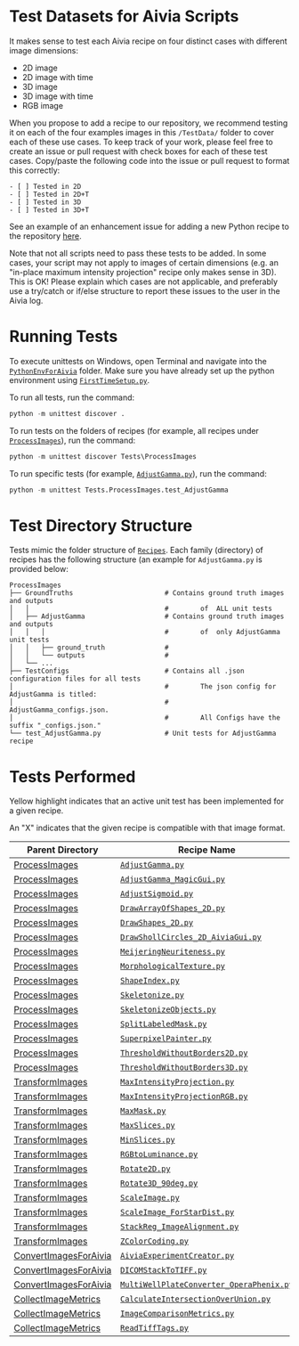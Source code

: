 # Test Datasets for Aivia Scripts

It makes sense to test each Aivia recipe on four distinct cases with different image dimensions:

* 2D image
* 2D image with time
* 3D image
* 3D image with time
* RGB image

When you propose to add a recipe to our repository, we recommend testing it on each of the four examples images in this `/TestData/` folder to cover each of these use cases. To keep track of your work, please feel free to create an issue or pull request with check boxes for each of these test cases. Copy/paste the following code into the issue or pull request to format this correctly:

```
- [ ] Tested in 2D
- [ ] Tested in 2D+T
- [ ] Tested in 3D
- [ ] Tested in 3D+T
```

See an example of an enhancement issue for adding a new Python recipe to the repository [here](https://github.com/AiviaCommunity/PythonForAivia/issues/3).

Note that not all scripts need to pass these tests to be added. In some cases, your script may not apply to images of certain dimensions (e.g. an "in-place maximum intensity projection" recipe only makes sense in 3D). This is OK! Please explain which cases are not applicable, and preferably use a try/catch or if/else structure to report these issues to the user in the Aivia log.

# Running Tests

To execute unittests on Windows, open Terminal and navigate into the [`PythonEnvForAivia`](./) folder. Make sure you have already set up the python environment using [`FirstTimeSetup.py`](../FirstTimeSetup.py).

To run all tests, run the command:
```python
python -m unittest discover .
```

To run tests on the folders of recipes (for example, all recipes under [`ProcessImages`](../Recipes/ProcessImages/)), run the command:
```python
python -m unittest discover Tests\ProcessImages
```

To run specific tests (for example, [`AdjustGamma.py`](../Recipes/ProcessImages/AdjustGamma.py)), run the command:
```python
python -m unittest Tests.ProcessImages.test_AdjustGamma
```

# Test Directory Structure

Tests mimic the folder structure of [`Recipes`](../Recipes/). Each family (directory) of recipes has the following structure (an example for `AdjustGamma.py` is provided below:
```
ProcessImages
├── GroundTruths                       # Contains ground truth images and outputs
│   │                                  #        of  ALL unit tests
│   ├── AdjustGamma                    # Contains ground truth images and outputs
│   │   │                              #        of  only AdjustGamma unit tests
│   │   ├── ground_truth               #
│   │   └── outputs                    #
│   └── ...
├── TestConfigs                        # Contains all .json configuration files for all tests
│                                      #        The json config for AdjustGamma is titled:
│                                      #        AdjustGamma_configs.json.
│                                      #        All Configs have the suffix "_configs.json."
└── test_AdjustGamma.py                # Unit tests for AdjustGamma recipe
```

# Tests Performed

Yellow highlight indicates that an active unit test has been implemented for a given recipe.

An "X" indicates that the given recipe is compatible with that image format.

Parent Directory | Recipe Name | 2D | 2D +T | 3D | 3D+T | RGB
-|-|-|-|-|-|-
[ProcessImages](../Recipes/ProcessImages)| [`AdjustGamma.py`](../Recipes/ProcessImages/AdjustGamma.py)|	==X==	|	==X==	|	==X==	|	==X==	|	==X==	
[ProcessImages](../Recipes/ProcessImages)| [`AdjustGamma_MagicGui.py`](../Recipes/ProcessImages/AdjustGamma_MagicGui.py)|	==X==	|	==X==	|	==X==	|	==X==	|	==X==	
[ProcessImages](../Recipes/ProcessImages)| [`AdjustSigmoid.py`](../Recipes/ProcessImages/AdjustSigmoid.py)|	==X==	|	==X==	|	==X==	|	==X==	|	==X==	
[ProcessImages](../Recipes/ProcessImages)| [`DrawArrayOfShapes_2D.py`](../Recipes/ProcessImages/DrawArrayOfShapes_2D.py)|	==X==	|	==X==	|		|		|		
[ProcessImages](../Recipes/ProcessImages)| [`DrawShapes_2D.py`](../Recipes/ProcessImages/DrawShapes_2D.py)|	==X==	|	==X==	|		|		|		
[ProcessImages](../Recipes/ProcessImages)| [`DrawShollCircles_2D_AiviaGui.py`](../Recipes/ProcessImages/DrawShollCircles_2D_AiviaGui.py)|	==X==	|	==X==	|		|		|		
[ProcessImages](../Recipes/ProcessImages)| [`MeijeringNeuriteness.py`](../Recipes/ProcessImages/MeijeringNeuriteness.py)|	==X==	|		|	==X==	|		|		==X==
[ProcessImages](../Recipes/ProcessImages)| [`MorphologicalTexture.py`](../Recipes/ProcessImages/MorphologicalTexture.py)|	==X==	|	==X==	|	==X==	|	==X==	|		
[ProcessImages](../Recipes/ProcessImages)| [`ShapeIndex.py`](../Recipes/ProcessImages/ShapeIndex.py)|	==X==	|	==X==	|	==X==	|	==X==	|		
[ProcessImages](../Recipes/ProcessImages)| [`Skeletonize.py`](../Recipes/ProcessImages/Skeletonize.py)|	==X==	|	==X==	|	==X==	|	==X==	|		
[ProcessImages](../Recipes/ProcessImages)| [`SkeletonizeObjects.py`](../Recipes/ProcessImages/SkeletonizeObjects.py)|		|	==X==	|		|	==X==	|		
[ProcessImages](../Recipes/ProcessImages)| [`SplitLabeledMask.py`](../Recipes/ProcessImages/SplitLabeledMask.py)|	==X==	|		|	==X==	|		|		
[ProcessImages](../Recipes/ProcessImages)| [`SuperpixelPainter.py`](../Recipes/ProcessImages/SuperpixelPainter.py)|	==X==	|		|		|		|		
[ProcessImages](../Recipes/ProcessImages)| [`ThresholdWithoutBorders2D.py`](../Recipes/ProcessImages/ThresholdWithoutBorders2D.py)|	==X==	|	==X==	|		|		|		
[ProcessImages](../Recipes/ProcessImages)| [`ThresholdWithoutBorders3D.py`](../Recipes/ProcessImages/ThresholdWithoutBorders3D.py)|		|		|	==X==	|	==X==	|		
[TransformImages](../Recipes/TransformImages)| [`MaxIntensityProjection.py`](../Recipes/TransformImages/MaxIntensityProjection.py)|		|		|	==X==	|		|	
[TransformImages](../Recipes/TransformImages)| [`MaxIntensityProjectionRGB.py`](../Recipes/TransformImages/MaxIntensityProjectionRGB.py)|		|		|	==X==	|		|	
[TransformImages](../Recipes/TransformImages)| [`MaxMask.py`](../Recipes/TransformImages/MaxMask.py)|	==X==	|	==X==	|	==X==	|	==X==	|	
[TransformImages](../Recipes/TransformImages)| [`MaxSlices.py`](../Recipes/TransformImages/MaxSlices.py)|		|		|	==X==	|	==X==	|	
[TransformImages](../Recipes/TransformImages)| [`MinSlices.py`](../Recipes/TransformImages/MinSlices.py)|		|		|	==X==	|	==X==	|	
[TransformImages](../Recipes/TransformImages)| [`RGBtoLuminance.py`](../Recipes/TransformImages/RGBtoLuminance.py)|		|		|		|		|	==X==
[TransformImages](../Recipes/TransformImages)| [`Rotate2D.py`](../Recipes/TransformImages/Rotate2D.py)|	==X==	|		|		|		|	
[TransformImages](../Recipes/TransformImages)| [`Rotate3D_90deg.py`](../Recipes/TransformImages/Rotate3D_90deg.py)|		|		|	==X==	|		|	
[TransformImages](../Recipes/TransformImages)| [`ScaleImage.py`](../Recipes/TransformImages/ScaleImage.py)|	==X==	|	==X==	|	==X==	|	==X==	|	
[TransformImages](../Recipes/TransformImages)| [`ScaleImage_ForStarDist.py`](../Recipes/TransformImages/ScaleImage_ForStarDist.py)|	==X==	|	==X==	|	==X==	|	==X==	|	
[TransformImages](../Recipes/TransformImages)| [`StackReg_ImageAlignment.py`](../Recipes/TransformImages/StackReg_ImageAlignment.py)|		|	==X==	|		|		|	
[TransformImages](../Recipes/TransformImages)| [`ZColorCoding.py`](../Recipes/TransformImages/ZColorCoding.py)|		|	==X==	|	==X==	|	==X==	|	
[ConvertImagesForAivia](../Recipes/ConvertImagesForAivia)| [`AiviaExperimentCreator.py`](../Recipes/ConvertImagesForAivia/AiviaExperimentCreator.py)|	==X==	|	X	|	X	|	X	|	X
[ConvertImagesForAivia](../Recipes/ConvertImagesForAivia)| [`DICOMStackToTIFF.py`](../Recipes/ConvertImagesForAivia/DICOMStackToTIFF.py)|		|		|	==X==	|		|	
[ConvertImagesForAivia](../Recipes/ConvertImagesForAivia)| [`MultiWellPlateConverter_OperaPhenix.py`](../Recipes/ConvertImagesForAivia/MultiWellPlateConverter_OperaPhenix.py)|		|		|		|		|	
[CollectImageMetrics](../Recipes/CollectImageMetrics)| [`CalculateIntersectionOverUnion.py`](../Recipes/CollectImageMetrics/CalculateIntersectionOverUnion.py)	|	==X==	|	==X==	|	==X==	|	==X==	|	
[CollectImageMetrics](../Recipes/CollectImageMetrics)| [`ImageComparisonMetrics.py`](../Recipes/CollectImageMetrics/ImageComparisonMetrics.py)	|	==X==	|	==X==	|	==X==	|	==X==	|	==X==
[CollectImageMetrics](../Recipes/CollectImageMetrics)| [`ReadTiffTags.py`](../Recipes/CollectImageMetrics/ReadTiffTags.py)	|	X	|	X	|	X	|	X	|	X

